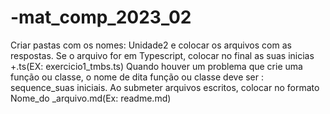 # -mat_comp_2023_02

Criar pastas com os nomes: Unidade2 e colocar os arquivos com as respostas.
Se o arquivo for em Typescript, colocar no final as suas inicias +.ts(EX: exercicio1_tmbs.ts)
Quando houver um problema que crie uma função ou classe, o nome de dita função ou classe deve ser : sequence_suas iniciais.
Ao submeter arquivos escritos, colocar no formato Nome_do _arquivo.md(Ex: readme.md)
